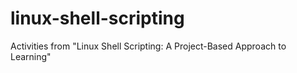 # linux-shell-scripting
Activities from "Linux Shell Scripting: A Project-Based Approach to Learning"
